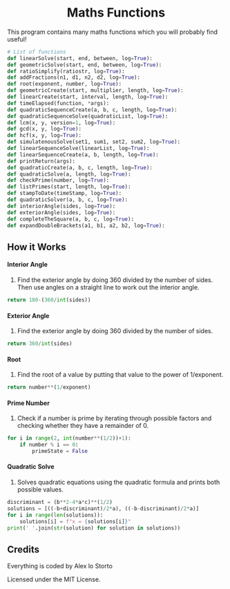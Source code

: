 <h1 align="center">Maths Functions</h1>

This program contains many maths functions which you will probably find useful!

```python
# List of functions
def linearSolve(start, end, between, log=True):
def geometricSolve(start, end, between, log=True):
def ratioSimplify(ratiostr, log=True):
def addFractions(n1, d1, n2, d2, log=True):
def root(exponent, number, log=True):
def geometricCreate(start, multiplier, length, log=True):
def linearCreate(start, interval, length, log=True):
def timeElapsed(function, *args):
def quadraticSequenceCreate(a, b, c, length, log=True):
def quadraticSequenceSolve(quadraticList, log=True):
def lcm(x, y, version=1, log=True):
def gcd(x, y, log=True):
def hcf(x, y, log=True):
def simulatenousSolve(set1, sum1, set2, sum2, log=True):
def linearSequenceSolve(linearList, log=True):
def linearSequenceCreate(a, b, length, log=True):
def printReturn(args):
def quadraticCreate(a, b, c, length, log=True):
def quadraticSolve(a, length, log=True):
def checkPrime(number, log=True):
def listPrimes(start, length, log=True):
def stampToDate(timeStamp, log=True):
def quadraticSolver(a, b, c, log=True):
def interiorAngle(sides, log=True):
def exteriorAngle(sides, log=True):
def completeTheSquare(a, b, c, log=True):
def expandDoubleBrackets(a1, b1, a2, b2, log=True):
```

## How it Works

#### Interior Angle

1. Find the exterior angle by doing 360 divided by the number of sides. Then use angles on a straight line to work out the interior angle.

```python
return 180-(360/int(sides))
```

#### Exterior Angle

1. Find the exterior angle by doing 360 divided by the number of sides.

```python
return 360/int(sides)
```

#### Root
1. Find the root of a value by putting that value to the power of 1/exponent.

```python
return number**(1/exponent)
```

#### Prime Number
1. Check if a number is prime by iterating through possible factors and checking whether they have a remainder of 0.

```python
for i in range(2, int(number**(1/2))+1):
    if number % i == 0:
        primeState = False
```

#### Quadratic Solve

1. Solves quadratic equations using the quadratic formula and prints both possible values.

```python
discriminant = (b**2-4*a*c)**(1/2)
solutions = [((-b+discriminant)/2*a), ((-b-discriminant)/2*a)]
for i in range(len(solutions)):
    solutions[i] = f"x = {solutions[i]}"
print(' '.join(str(solution) for solution in solutions))
```

## Credits

Everything is coded by Alex lo Storto

Licensed under the MIT License.
